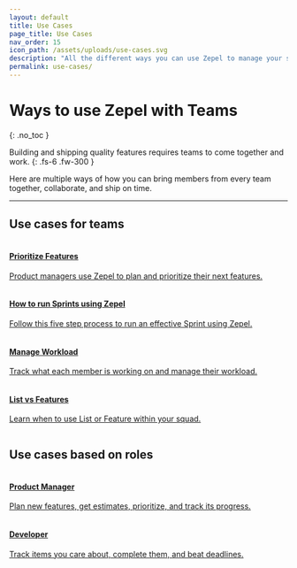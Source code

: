 ```yaml
---
layout: default
title: Use Cases
page_title: Use Cases
nav_order: 15
icon_path: /assets/uploads/use-cases.svg
description: "All the different ways you can use Zepel to manage your squad and ship new features."
permalink: use-cases/
---
```


# Ways to use Zepel with Teams
{: .no_toc }

Building and shipping quality features requires teams to come together and work.
{: .fs-6 .fw-300 }

Here are multiple ways of how you can bring members from every team together, collaborate, and ship on time.

---
<div class="team">
    <h2>Use cases for teams</h2>
    <div class="usecases-row">
        <div class="column">
            <div class="card">
                    <a href="{{ site.url }}{{ site.baseurl }}/use-cases/prioritize-features/">
                    <h4 class="card-title"><b>Prioritize Features</b></h4> 
                    <p>Product managers use Zepel to plan and prioritize their next features.</p> 
                    </a>
            </div>
        </div>
        <div class="column">
            <div class="card">
                <a href="{{ site.url }}{{ site.baseurl }}/use-cases/how-to-run-sprints-using-zepel/">
                <h4 class="card-title"><b>How to run Sprints using Zepel</b></h4> 
                <p>Follow this five step process to run an effective Sprint using Zepel.</p> 
                </a>
            </div>
        </div>
    </div>
    <div class="usecases-row">
        <div class="column">
            <div class="card">
                <a href="{{ site.url }}{{ site.baseurl }}/use-cases/manage-workload/">
                <h4 class="card-title"><b>Manage Workload</b></h4> 
                <p>Track what each member is working on and manage their workload.</p> 
                </a>
            </div>
        </div>
        <div class="column">
            <div class="card">
                    <a href="{{ site.url }}{{ site.baseurl }}/use-cases/list-vs-features/">
                    <h4 class="card-title"><b>List vs Features</b></h4> 
                    <p>Learn when to use List or Feature within your squad.</p> 
                    </a>
            </div>
        </div>
    </div>
</div>

<div class="persona">
    <h2>Use cases based on roles</h2>
    <div class="usecases-row">
        <div class="column">
            <div class="card">
                    <a href="{{ site.url }}{{ site.baseurl }}/use-cases/product-managers/">
                    <h4 class="card-title"><b>Product Manager</b></h4> 
                    <p>Plan new features, get estimates, prioritize, and track its progress.</p> 
                    </a>
            </div>
        </div>
        <div class="column">
            <div class="card">
                    <a href="{{ site.url }}{{ site.baseurl }}/use-cases/developers/">
                    <h4 class="card-title"><b>Developer</b></h4> 
                    <p>Track items you care about, complete them, and beat deadlines.</p> 
                    </a>
            </div>
        </div>
    </div>
</div>